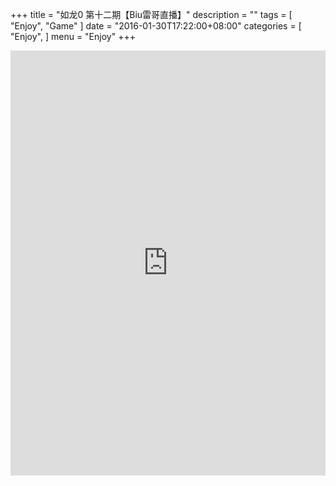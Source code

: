 +++
title = "如龙0 第十二期【Biu雷哥直播】"
description = ""
tags = [
    "Enjoy",
    "Game"
]
date = "2016-01-30T17:22:00+08:00"
categories = [
    "Enjoy",
]
menu = "Enjoy"
+++

<iframe height=680px width=100% src="http://player.youku.com/embed/XMTI1MTc3NDc4NA==" frameborder=0 allowfullscreen></iframe><br>
<!--more-->

